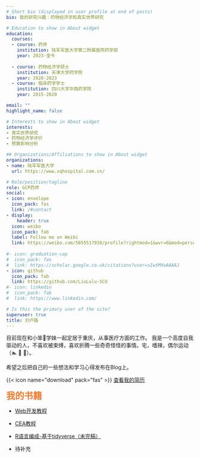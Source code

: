 ```yaml
---
# Short bio (displayed in user profile at end of posts)
bio: 我的研究兴趣：药物经济学和真实世界研究

# Education to show in About widget
education:
  courses:
  - course: 药师
    institution: 陆军军医大学第二附属医院药学部
    year: 2023-至今  
  
  - course: 药物经济学硕士
    institution: 天津大学药学院
    year: 2020-2023
  - course: 临床药学学士
    institution: 四川大学华西药学院
    year: 2015-2020

email: ""
highlight_name: false

# Interests to show in About widget
interests:
- 真实世界研究
- 药物经济学评价
- 预算影响分析

## Organizations/Affiliations to show in About widget
organizations:
- name: 陆军军医大学
  url: https://www.xqhospital.com.cn/

# Role/position/tagline  
role: GCP药师
social:
- icon: envelope
  icon_pack: fas
  link: /#contact
- display:
    header: true
  icon: weibo
  icon_pack: fab
  label: Follow me on Weibi
  link: https://weibo.com/5655517910/profile?rightmod=1&wvr=6&mod=personinfo
  
#- icon: graduation-cap
#  icon_pack: fas
#  link: https://scholar.google.co.uk/citations?user=sIwtMXoAAAAJ
- icon: github
  icon_pack: fab
  link: https://github.com/LiuLulu-SCU
#- icon: linkedin
#  icon_pack: fab
#  link: https://www.linkedin.com/

# Is this the primary user of the site?
superuser: true
title: 刘卢路
---
```


目前现在和小笨🐷学妹一起定居于重庆，从事医疗方面的工作。
我是一个高度自我驱动的人，不喜欢被束缚，喜欢折腾一些奇奇怪怪的事情。宅，嗜辣，偶尔运动（🏊 🏀 🏸）。

希望之后把自己的一些想法和学习心得发布在Blog上。



{{< icon name="download" pack="fas" >}} <a href="/uploads/resume_liululu.pdf" target="_blank">查看我的简历</a>
  
  
<font color=#ED7D31 face="黑体" size=5>**我的书籍**</font>

- <a href="/book/book_frontend/" target="_blank">Web开发教程</a>
- <a href="/courses/probability/" target="_blank">CEA教程</a>
- <a href="/book/book_r/" target="_blank">R语言编成-基于tidyverse（未完稿）</a>




- 待补充



